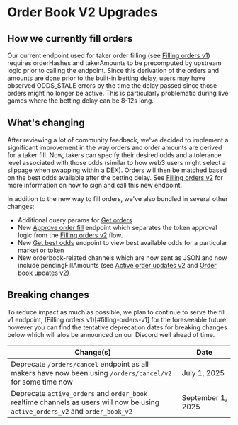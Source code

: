 # Order Book V2 Upgrades

## How we currently fill orders

Our current endpoint used for taker order filling (see [Filling orders v1](#filling-orders-v1)) requires orderHashes and takerAmounts to be precomputed by upstream logic prior to calling the endpoint. Since this derivation of the orders and amounts are done prior to the built-in betting delay, users may have observed ODDS_STALE errors by the time the delay passed since those orders might no longer be active. This is particularly problematic during live games where the betting delay can be 8-12s long.

## What's changing

After reviewing a lot of community feedback, we've decided to implement a significant improvement in the way orders and order amounts are derived for a taker fill. Now, takers can specify their desired odds and a tolerance level associated with those odds (similar to how web3 users might select a slippage when swapping within a DEX). Orders will then be matched based on the best odds available after the betting delay. See [Filling orders v2](#filling-orders-v2) for more information on how to sign and call this new endpoint.

In addition to the new way to fill orders, we've also bundled in several other changes:

- Additional query params for [Get orders](#get-active-orders)
- New [Approve order fill](#approve-order-fill) endpoint which separates the token approval logic from the [Filling orders v2](#filling-orders-v2) flow.
- New [Get best odds](#get-best-odds) endpoint to view best available odds for a particular market or token
- New orderbook-related channels which are now sent as JSON and now include pendingFillAmounts (see [Active order updates v2](#active-order-updates-v2) and [Order book updates v2](#order-book-updates-v2))

## Breaking changes

To reduce impact as much as possible, we plan to continue to serve the fill v1 endpoint, (Filling orders v1)[#filling-orders-v1] for the foreseeable future however you can find the tentative deprecation dates for breaking changes below which will alos be announced on our Discord well ahead of time. 

| Change(s)                                                                        | Date           |
| ------------------------------------------------------------------------------- | -------------- |
| Deprecate `/orders/cancel` endpoint as all makers have now been using `/orders/cancel/v2` for some time now  | July 1, 2025 |
| Deprecate `active_orders` and `order_book` realtime channels as users will now be using `active_orders_v2` and `order_book_v2`  | September 1, 2025  |
